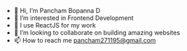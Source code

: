 - 👋 Hi, I’m Pancham Bopanna D
- 👀 I’m interested in Frontend Development
- 🌱 I use ReactJS for my work
- 💞️ I’m looking to collaborate on building amazing websites
- 📫 How to reach me pancham271195@gmail.com

<!---
panchambopanna/panchambopanna is a ✨ special ✨ repository because its `README.md` (this file) appears on your GitHub profile.
You can click the Preview link to take a look at your changes.
--->
